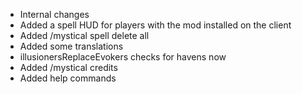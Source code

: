 - Internal changes
- Added a spell HUD for players with the mod installed on the client
- Added /mystical spell delete all
- Added some translations
- illusionersReplaceEvokers checks for havens now
- Added /mystical credits
- Added help commands